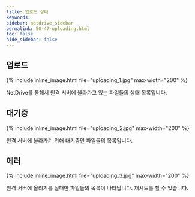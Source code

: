 ```yaml
---
title: 업로드 상태
keywords:
sidebar: netdrive_sidebar
permalink: 50-47-uploading.html
toc: false
hide_sidebar: false
---
```


## 업로드

{% include inline_image.html file="uploading_1.jpg" max-width="200" %}

NetDrive를 통해서 원격 서버에 올라가고 있는 파일들의 상태 목록입니다.

## 대기중

{% include inline_image.html file="uploading_2.jpg" max-width="200" %}

원격 서버에 올라가기 위해 대기중인 파일들의 목록입니다.

## 에러

{% include inline_image.html file="uploading_3.jpg" max-width="200" %}

원격 서버에 올리기를 실패한 파일들의 목록이 나타납니다.
재시도를 할 수 있습니다.
